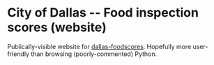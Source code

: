 # City of Dallas -- Food inspection scores (website) #

Publically-visible website for
[dallas-foodscores](http://pgriess.github.io/dallas-foodscores). Hopefully more
user-friendly than browsing (poorly-commented) Python.
